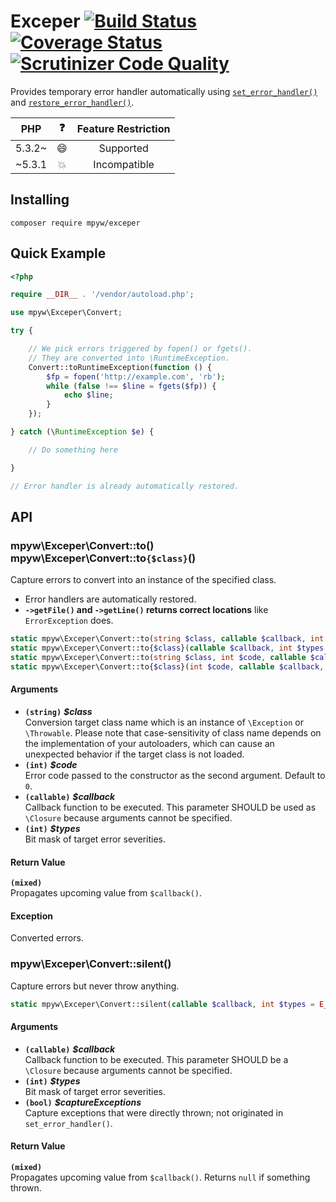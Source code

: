 # Exceper [![Build Status](https://travis-ci.com/mpyw/exceper.svg?branch=master)](https://travis-ci.com/mpyw/exceper) [![Coverage Status](https://coveralls.io/repos/github/mpyw/exceper/badge.svg?branch=master)](https://coveralls.io/github/mpyw/exceper?branch=master) [![Scrutinizer Code Quality](https://scrutinizer-ci.com/g/mpyw/exceper/badges/quality-score.png?b=master)](https://scrutinizer-ci.com/g/mpyw/exceper/?branch=master)

Provides temporary error handler automatically using [`set_error_handler()`] and [`restore_error_handler()`].

| PHP | :question: | Feature Restriction |
|:---:|:---:|:---:|
| 5.3.2~ | :smile: | Supported |
| ~5.3.1 | :boom: | Incompatible |

## Installing

```
composer require mpyw/exceper
```

## Quick Example

```php
<?php

require __DIR__ . '/vendor/autoload.php';

use mpyw\Exceper\Convert;

try {

    // We pick errors triggered by fopen() or fgets().
    // They are converted into \RuntimeException.
    Convert::toRuntimeException(function () {
        $fp = fopen('http://example.com', 'rb');
        while (false !== $line = fgets($fp)) {
            echo $line;
        }
    });

} catch (\RuntimeException $e) {

    // Do something here

}

// Error handler is already automatically restored.
```

## API

### mpyw\Exceper\Convert::to()<br>mpyw\Exceper\Convert::to`{$class}`()

Capture errors to convert into an instance of the specified class.  

- Error handlers are automatically restored.
- **`->getFile()` and `->getLine()` returns correct locations** like `ErrorException` does.

```php
static mpyw\Exceper\Convert::to(string $class, callable $callback, int $types = E_ALL | E_STRICT): mixed
static mpyw\Exceper\Convert::to{$class}(callable $callback, int $types = E_ALL | E_STRICT): mixed
static mpyw\Exceper\Convert::to(string $class, int $code, callable $callback, int $types = E_ALL | E_STRICT): mixed
static mpyw\Exceper\Convert::to{$class}(int $code, callable $callback, int $types = E_ALL | E_STRICT): mixed
```

#### Arguments

- **`(string)`** __*$class*__<br /> Conversion target class name which is an instance of `\Exception` or `\Throwable`. Please note that case-sensitivity of class name depends on the implementation of your autoloaders, which can cause an unexpected behavior if the target class is not loaded.
- **`(int)`** __*$code*__<br /> Error code passed to the constructor as the second argument. Default to `0`.
- **`(callable)`** __*$callback*__<br /> Callback function to be executed. This parameter SHOULD be used as `\Closure` because arguments cannot be specified.
- **`(int)`** __*$types*__<br /> Bit mask of target error severities.

#### Return Value

**`(mixed)`**<br />Propagates upcoming value from `$callback()`.

#### Exception

Converted errors.

### mpyw\Exceper\Convert::silent()

Capture errors but never throw anything.

```php
static mpyw\Exceper\Convert::silent(callable $callback, int $types = E_ALL | E_STRICT, bool $captureExceptions = true): mixed
```

#### Arguments

- **`(callable)`** __*$callback*__<br /> Callback function to be executed. This parameter SHOULD be a `\Closure` because arguments cannot be specified.
- **`(int)`** __*$types*__<br /> Bit mask of target error severities.
- **`(bool)`** __*$captureExceptions*__<br /> Capture exceptions that were directly thrown; not originated in `set_error_handler()`.

#### Return Value

**`(mixed)`**<br />Propagates upcoming value from `$callback()`. Returns `null` if something thrown.

[`set_error_handler()`]: http://www.php.net/manual/function.set-error-handler.php
[`restore_error_handler()`]: http://www.php.net/manual/function.restore-error-handler.php
